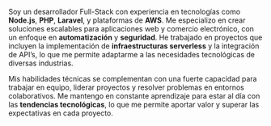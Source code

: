 Soy un desarrollador Full-Stack con experiencia en tecnologías como **Node.js**, **PHP**, **Laravel**, y plataformas de **AWS**. Me especializo en crear soluciones escalables para aplicaciones web y comercio electrónico, con un enfoque en **automatización** y **seguridad**. He trabajado en proyectos que incluyen la implementación de **infraestructuras serverless** y la integración de API’s, lo que me permite adaptarme a las necesidades tecnológicas de diversas industrias.

Mis habilidades técnicas se complementan con una fuerte capacidad para trabajar en equipo, liderar proyectos y resolver problemas en entornos colaborativos. Me mantengo en constante aprendizaje para estar al día con las **tendencias tecnológicas**, lo que me permite aportar valor y superar las expectativas en cada proyecto.